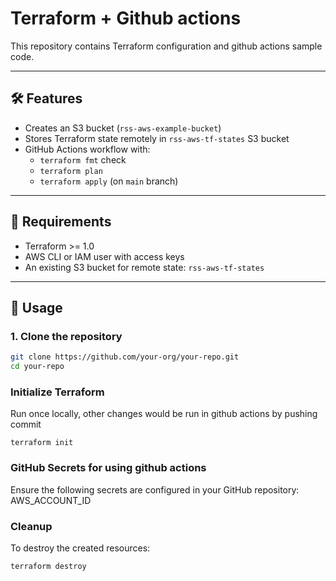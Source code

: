 # Terraform + Github actions

This repository contains Terraform configuration and github actions sample code.

---

## 🛠 Features

- Creates an S3 bucket (`rss-aws-example-bucket`)
- Stores Terraform state remotely in `rss-aws-tf-states` S3 bucket
- GitHub Actions workflow with:
  - `terraform fmt` check
  - `terraform plan`
  - `terraform apply` (on `main` branch)

---

## 🧩 Requirements

- Terraform >= 1.0
- AWS CLI or IAM user with access keys
- An existing S3 bucket for remote state: `rss-aws-tf-states`

---

## 🚀 Usage

### 1. Clone the repository

```bash
git clone https://github.com/your-org/your-repo.git
cd your-repo
```

### Initialize Terraform 
Run once locally, other changes would be run in github actions by pushing commit
```
terraform init
```

### GitHub Secrets for using github actions
Ensure the following secrets are configured in your GitHub repository:
AWS_ACCOUNT_ID

### Cleanup
To destroy the created resources:
```
terraform destroy
```